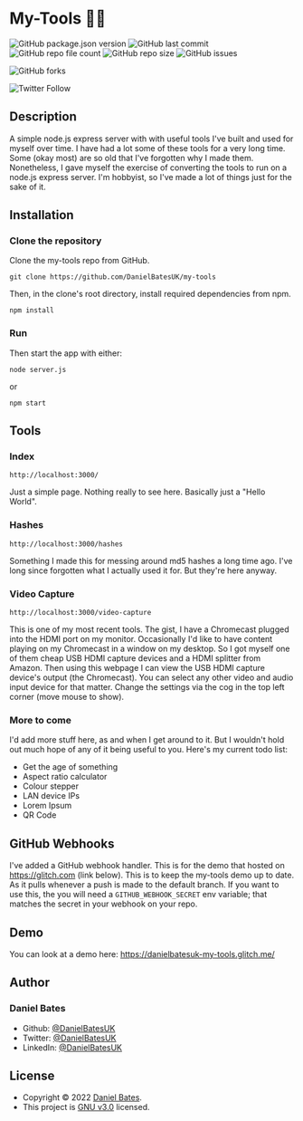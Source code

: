 # **My-Tools :hammer::wrench:**

![GitHub package.json version](https://img.shields.io/github/package-json/v/DanielBatesUK/my-tools) ![GitHub last commit](https://img.shields.io/github/last-commit/DanielBatesUK/my-tools) ![GitHub repo file count](https://img.shields.io/github/directory-file-count/DanielBatesUK/my-tools) ![GitHub repo size](https://img.shields.io/github/repo-size/DanielBatesUK/my-tools) ![GitHub issues](https://img.shields.io/github/issues-raw/DanielBatesUK/my-tools)

![GitHub forks](https://img.shields.io/github/forks/DanielBatesUK/my-tools?style=social)

![Twitter Follow](https://img.shields.io/twitter/follow/DanielBatesUK?style=social)

## Description

 A simple node.js express server with with useful tools I've built and used for myself over time. I have had a lot some of these tools for a very long time. Some (okay most) are so old that I've forgotten why I made them. Nonetheless, I gave myself the exercise of converting the tools to run on a node.js express server. I'm hobbyist, so I've made a lot of things just for the sake of it.

## Installation

### Clone the repository

Clone the my-tools repo from GitHub.

```Shell
git clone https://github.com/DanielBatesUK/my-tools
```

Then, in the clone's root directory, install required dependencies from npm.

```Shell
npm install
```

### Run

Then start the app with either:

```Shell
node server.js
```

or

```Shell
npm start
```

## Tools

### Index

```Shell
http://localhost:3000/
```

Just a simple page. Nothing really to see here. Basically just a "Hello World".

### Hashes

```Shell
http://localhost:3000/hashes
```

Something I made this for messing around md5 hashes a long time ago. I've long since forgotten what I actually used it for. But they're here anyway.

### Video Capture

```Shell
http://localhost:3000/video-capture
```

This is one of my most recent tools. The gist, I have a Chromecast plugged into the HDMI port on my monitor. Occasionally I'd like to have content playing on my Chromecast in a window on my desktop. So I got myself one of them cheap USB HDMI capture devices and a HDMI splitter from Amazon. Then using this webpage I can view the USB HDMI capture device's output (the Chromecast). You can select any other video and audio input device for that matter. Change the settings via the cog in the top left corner (move mouse to show).

### More to come

I'd add more stuff here, as and when I get around to it. But I wouldn't hold out much hope of any of it being useful to you. Here's my current todo list:

- Get the age of something
- Aspect ratio calculator
- Colour stepper
- LAN device IPs
- Lorem Ipsum
- QR Code

## GitHub Webhooks

I've added a GitHub webhook handler. This is for the demo that hosted on <https://glitch.com> (link below). This is to keep the my-tools demo up to date. As it pulls whenever a push is made to the default branch. If you want to use this, the you will need a `GITHUB_WEBHOOK_SECRET` env variable; that matches the secret in your webhook on your repo.

## Demo

You can look at a demo here: <https://danielbatesuk-my-tools.glitch.me/>

## Author

### **Daniel Bates**

- Github: [@DanielBatesUK](https://github.com/DanielBatesUK)
- Twitter: [@DanielBatesUK](https://twitter.com/DanielBatesUK)
- LinkedIn: [@DanielBatesUK](https://linkedin.com/in/DanielBatesUK)

## License

- Copyright © 2022 [Daniel Bates](https://github.com/DanielBatesUK).
- This project is [GNU v3.0](https://github.com/DanielBatesUK/photo-gallery/blob/67efb74092928f88e5ed685ee61020db399a4635/LICENSE.md) licensed.
